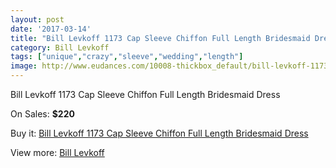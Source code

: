 ```yaml
---
layout: post
date: '2017-03-14'
title: "Bill Levkoff 1173 Cap Sleeve Chiffon Full Length Bridesmaid Dress"
category: Bill Levkoff
tags: ["unique","crazy","sleeve","wedding","length"]
image: http://www.eudances.com/10008-thickbox_default/bill-levkoff-1173-cap-sleeve-chiffon-full-length-bridesmaid-dress.jpg
---
```

Bill Levkoff 1173 Cap Sleeve Chiffon Full Length Bridesmaid Dress

On Sales: **$220**
<a href="https://www.eudances.com/en/bill-levkoff/3288-bill-levkoff-1173-cap-sleeve-chiffon-full-length-bridesmaid-dress.html"><amp-img layout="responsive" width="600" height="600" src="//www.eudances.com/10008-thickbox_default/bill-levkoff-1173-cap-sleeve-chiffon-full-length-bridesmaid-dress.jpg" alt="Bill Levkoff 1173 Cap Sleeve Chiffon Full Length Bridesmaid Dress 0" /></a>
<a href="https://www.eudances.com/en/bill-levkoff/3288-bill-levkoff-1173-cap-sleeve-chiffon-full-length-bridesmaid-dress.html"><amp-img layout="responsive" width="600" height="600" src="//www.eudances.com/10011-thickbox_default/bill-levkoff-1173-cap-sleeve-chiffon-full-length-bridesmaid-dress.jpg" alt="Bill Levkoff 1173 Cap Sleeve Chiffon Full Length Bridesmaid Dress 1" /></a>
<a href="https://www.eudances.com/en/bill-levkoff/3288-bill-levkoff-1173-cap-sleeve-chiffon-full-length-bridesmaid-dress.html"><amp-img layout="responsive" width="600" height="600" src="//www.eudances.com/10010-thickbox_default/bill-levkoff-1173-cap-sleeve-chiffon-full-length-bridesmaid-dress.jpg" alt="Bill Levkoff 1173 Cap Sleeve Chiffon Full Length Bridesmaid Dress 2" /></a>
<a href="https://www.eudances.com/en/bill-levkoff/3288-bill-levkoff-1173-cap-sleeve-chiffon-full-length-bridesmaid-dress.html"><amp-img layout="responsive" width="600" height="600" src="//www.eudances.com/10009-thickbox_default/bill-levkoff-1173-cap-sleeve-chiffon-full-length-bridesmaid-dress.jpg" alt="Bill Levkoff 1173 Cap Sleeve Chiffon Full Length Bridesmaid Dress 3" /></a>

Buy it: [Bill Levkoff 1173 Cap Sleeve Chiffon Full Length Bridesmaid Dress](https://www.eudances.com/en/bill-levkoff/3288-bill-levkoff-1173-cap-sleeve-chiffon-full-length-bridesmaid-dress.html "Bill Levkoff 1173 Cap Sleeve Chiffon Full Length Bridesmaid Dress")

View more: [Bill Levkoff](https://www.eudances.com/en/57-bill-levkoff "Bill Levkoff")